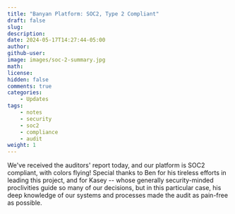```yaml
---
title: "Banyan Platform: SOC2, Type 2 Compliant"
draft: false
slug:
description:
date: 2024-05-17T14:27:44-05:00
author:
github-user:
image: images/soc-2-summary.jpg
math:
license:
hidden: false
comments: true
categories:
    - Updates
tags:
    - notes
    - security
    - soc2
    - compliance
    - audit
weight: 1
---
```

We've received the auditors' report today, and our platform is SOC2 compliant, with colors flying! Special thanks to Ben for his tireless efforts in leading this project, and for Kasey -- whose generally security-minded proclivities guide so many of our decisions, but in this particular case, his deep knowledge of our systems and processes made the audit as pain-free as possible.
